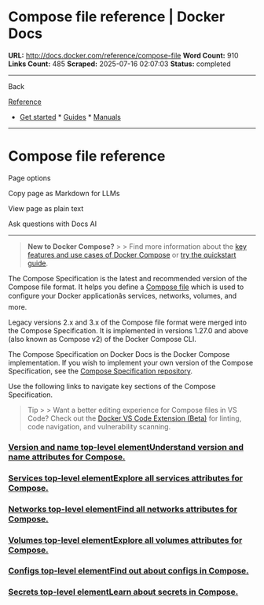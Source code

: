 # Compose file reference | Docker Docs

**URL:** http://docs.docker.com/reference/compose-file
**Word Count:** 910
**Links Count:** 485
**Scraped:** 2025-07-16 02:07:03
**Status:** completed

---

Back

[Reference](https://docs.docker.com/reference/)

  * [Get started](http://docs.docker.com/get-started/)   * [Guides](http://docs.docker.com/guides/)   * [Manuals](http://docs.docker.com/manuals/)

* * *

# Compose file reference

Page options

Copy page as Markdown for LLMs

View page as plain text

Ask questions with Docs AI

* * *

> **New to Docker Compose?** >  > Find more information about the [key features and use cases of Docker Compose](https://docs.docker.com/compose/intro/features-uses/) or [try the quickstart guide](https://docs.docker.com/compose/gettingstarted/).

The Compose Specification is the latest and recommended version of the Compose file format. It helps you define a [Compose file](https://docs.docker.com/compose/intro/compose-application-model/) which is used to configure your Docker applicationâs services, networks, volumes, and more.

Legacy versions 2.x and 3.x of the Compose file format were merged into the Compose Specification. It is implemented in versions 1.27.0 and above \(also known as Compose v2\) of the Docker Compose CLI.

The Compose Specification on Docker Docs is the Docker Compose implementation. If you wish to implement your own version of the Compose Specification, see the [Compose Specification repository](https://github.com/compose-spec/compose-spec).

Use the following links to navigate key sections of the Compose Specification.

> Tip >  > Want a better editing experience for Compose files in VS Code? Check out the [Docker VS Code Extension \(Beta\)](https://marketplace.visualstudio.com/items?itemName=docker.docker) for linting, code navigation, and vulnerability scanning.

### [Version and name top-level elementUnderstand version and name attributes for Compose.](http://docs.docker.com/reference/compose-file/version-and-name/)

### [Services top-level elementExplore all services attributes for Compose.](http://docs.docker.com/reference/compose-file/services/)

### [Networks top-level elementFind all networks attributes for Compose.](http://docs.docker.com/reference/compose-file/networks/)

### [Volumes top-level elementExplore all volumes attributes for Compose.](http://docs.docker.com/reference/compose-file/volumes/)

### [Configs top-level elementFind out about configs in Compose.](http://docs.docker.com/reference/compose-file/configs/)

### [Secrets top-level elementLearn about secrets in Compose.](http://docs.docker.com/reference/compose-file/secrets/)